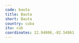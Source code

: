 ```yaml
---
code: bauta
title: Bauta
short: Bauta
country: cuba
itu: cub
coordinates: 22.94806,-82.54861
---
```


